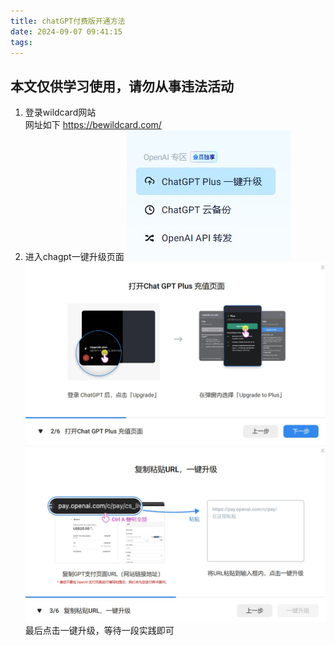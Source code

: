 ```yaml
---
title: chatGPT付费版开通方法
date: 2024-09-07 09:41:15
tags:
---
```

## 本文仅供学习使用，请勿从事违法活动
1. 登录wildcard网站  
   网址如下 https://bewildcard.com/
2. 进入chagpt一键升级页面
   ![](./chatGPT付费版开通方法/1.jpg)
   ![](./chatGPT付费版开通方法/2.jpg)
   ![](./chatGPT付费版开通方法/3.jpg)
   最后点击一键升级，等待一段实践即可